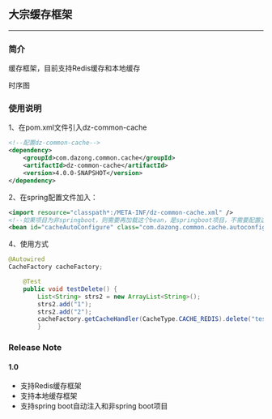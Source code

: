 ## 大宗缓存框架

---

### 简介
缓存框架，目前支持Redis缓存和本地缓存

时序图

### 使用说明
1、在pom.xml文件引入dz-common-cache
```xml
<!--配置dz-common-cache-->
<dependency>
    <groupId>com.dazong.common.cache</groupId>
    <artifactId>dz-common-cache</artifactId>
    <version>4.0.0-SNAPSHOT</version>
</dependency>
```

2、在spring配置文件加入：
```xml
<import resource="classpath*:/META-INF/dz-common-cache.xml" />
<!--如果项目为非springboot，则需要再加载这个bean，是springboot项目，不需要配置这个-->
<bean id="cacheAutoConfigure" class="com.dazong.common.cache.autoconfig.redis.CacheAutoConfigure" />
```


4、使用方式
```java
@Autowired
CacheFactory cacheFactory;
```
```java
    @Test
    public void testDelete() {
        List<String> strs2 = new ArrayList<String>();
        strs2.add("1");
        strs2.add("2");
        cacheFactory.getCacheHandler(CacheType.CACHE_REDIS).delete("test:list:string");
        }
```


### Release Note

#### 1.0
- 支持Redis缓存框架
- 支持本地缓存框架
- 支持spring boot自动注入和非spring boot项目